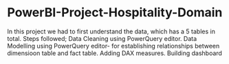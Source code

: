 # PowerBI-Project-Hospitality-Domain

In this project we had to first understand the data, which has a 5 tables in total.
Steps followed;
Data Cleaning using PowerQuery editor.
Data Modelling using PowerQuery editor- for establishing relationships between dimensioon table and fact table. 
Adding DAX measures.
Building dashboard
